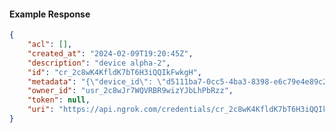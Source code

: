 <!-- Code generated for API Clients. DO NOT EDIT. -->

#### Example Response

```json
{
	"acl": [],
	"created_at": "2024-02-09T19:20:45Z",
	"description": "device alpha-2",
	"id": "cr_2c8wK4KfldK7bT6H3iQQIkFwkgH",
	"metadata": "{\"device_id\": \"d5111ba7-0cc5-4ba3-8398-e6c79e4e89c2\"}",
	"owner_id": "usr_2c8wJr7WQVRBR9wizYJbLhPbRzz",
	"token": null,
	"uri": "https://api.ngrok.com/credentials/cr_2c8wK4KfldK7bT6H3iQQIkFwkgH"
}
```
